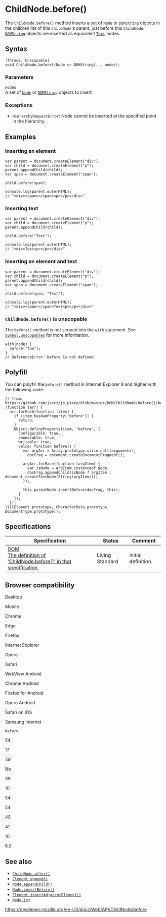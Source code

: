 # ChildNode.before()

The `ChildNode.before()` method inserts a set of [`Node`](../node) or [`DOMString`](../domstring) objects in the children list of this `ChildNode`'s parent, just before this `ChildNode`. [`DOMString`](../domstring) objects are inserted as equivalent [`Text`](../text) nodes.

## Syntax

    [Throws, Unscopable]
    void ChildNode.before((Node or DOMString)... nodes);

### Parameters

`nodes`  
A set of [`Node`](../node) or [`DOMString`](../domstring) objects to insert.

### Exceptions

- <span class="page-not-created">`HierarchyRequestError`</span>: Node cannot be inserted at the specified point in the hierarchy.

## Examples

### Inserting an element

    var parent = document.createElement("div");
    var child = document.createElement("p");
    parent.appendChild(child);
    var span = document.createElement("span");

    child.before(span);

    console.log(parent.outerHTML);
    // "<div><span></span><p></p></div>"

### Inserting text

    var parent = document.createElement("div");
    var child = document.createElement("p");
    parent.appendChild(child);

    child.before("Text");

    console.log(parent.outerHTML);
    // "<div>Text<p></p></div>"

### Inserting an element and text

    var parent = document.createElement("div");
    var child = document.createElement("p");
    parent.appendChild(child);
    var span = document.createElement("span");

    child.before(span, "Text");

    console.log(parent.outerHTML);
    // "<div><span></span>Text<p></p></div>"

### `ChildNode.before()` is unscopable

The `before()` method is not scoped into the `with` statement. See [`Symbol.unscopables`](https://developer.mozilla.org/en-US/docs/Web/JavaScript/Reference/Global_Objects/Symbol/unscopables) for more information.

    with(node) {
      before("foo");
    }
    // ReferenceError: before is not defined

## Polyfill

You can polyfill the `before()` method in Internet Explorer 9 and higher with the following code:

    // from: https://github.com/jserz/js_piece/blob/master/DOM/ChildNode/before()/before().md
    (function (arr) {
      arr.forEach(function (item) {
        if (item.hasOwnProperty('before')) {
          return;
        }
        Object.defineProperty(item, 'before', {
          configurable: true,
          enumerable: true,
          writable: true,
          value: function before() {
            var argArr = Array.prototype.slice.call(arguments),
              docFrag = document.createDocumentFragment();

            argArr.forEach(function (argItem) {
              var isNode = argItem instanceof Node;
              docFrag.appendChild(isNode ? argItem : document.createTextNode(String(argItem)));
            });

            this.parentNode.insertBefore(docFrag, this);
          }
        });
      });
    })([Element.prototype, CharacterData.prototype, DocumentType.prototype]);

## Specifications

<table><thead><tr class="header"><th>Specification</th><th>Status</th><th>Comment</th></tr></thead><tbody><tr class="odd"><td><a href="https://dom.spec.whatwg.org/#dom-childnode-before">DOM<br />
<span class="small">The definition of 'ChildNode.before()' in that specification.</span></a></td><td><span class="spec-living">Living Standard</span></td><td>Initial definition.</td></tr></tbody></table>

## Browser compatibility

Desktop

Mobile

Chrome

Edge

Firefox

Internet Explorer

Opera

Safari

WebView Android

Chrome Android

Firefox for Android

Opera Android

Safari on IOS

Samsung Internet

`before`

54

17

49

No

39

10

54

54

49

41

10

6.0

## See also

- [`ChildNode.after()`](after)
- [`Element.append()`](../element/append)
- [`Node.appendChild()`](../node/appendchild)
- [`Node.insertBefore()`](../node/insertbefore)
- [`Element.insertAdjacentElement()`](../element/insertadjacentelement)
- [`NodeList`](../nodelist)

<a href="https://developer.mozilla.org/en-US/docs/Web/API/ChildNode/before" class="_attribution-link">https://developer.mozilla.org/en-US/docs/Web/API/ChildNode/before</a>

